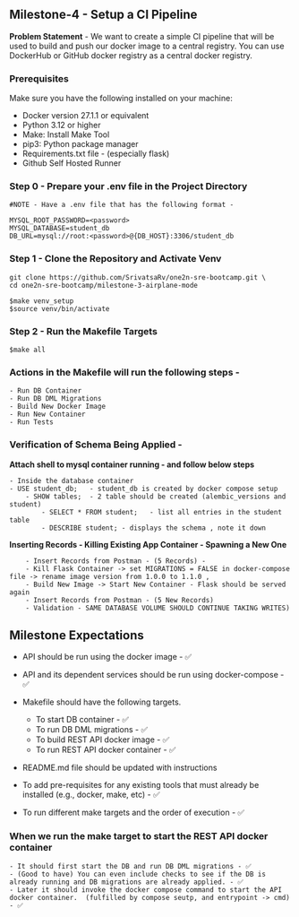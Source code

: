 ## Milestone-4 - Setup a CI Pipeline

**Problem Statement** - We want to create a simple CI pipeline that will be used to build and push our docker image to a central registry. You can use DockerHub or GitHub docker registry as a central docker registry.


### Prerequisites
Make sure you have the following installed on your machine:
- Docker version 27.1.1 or equivalent 
- Python 3.12 or higher
- Make: Install Make Tool 
- pip3: Python package manager
- Requirements.txt file - (especially flask)
- Github Self Hosted Runner 

### Step 0 - Prepare your .env file in the Project Directory
```
#NOTE - Have a .env file that has the following format - 

MYSQL_ROOT_PASSWORD=<password>
MYSQL_DATABASE=student_db
DB_URL=mysql://root:<password>@{DB_HOST}:3306/student_db
```

### Step 1 - Clone the Repository and Activate Venv
```
git clone https://github.com/SrivatsaRv/one2n-sre-bootcamp.git \
cd one2n-sre-bootcamp/milestone-3-airplane-mode

$make venv_setup
$source venv/bin/activate
```

### Step 2 - Run the Makefile Targets 
```
$make all
```

### Actions in the Makefile will run the following steps - 
```
- Run DB Container 
- Run DB DML Migrations 
- Build New Docker Image 
- Run New Container 
- Run Tests 
```

### Verification of Schema Being Applied  - 
**Attach shell to mysql container running - and follow below steps**
```
- Inside the database container
- USE student_db;   - student_db is created by docker compose setup 
    - SHOW tables;  - 2 table should be created (alembic_versions and student) 
        - SELECT * FROM student;   - list all entries in the student table 
        - DESCRIBE student; - displays the schema , note it down
```

**Inserting Records - Killing Existing App Container - Spawning a New One**
```
    - Insert Records from Postman - (5 Records) - 
    - Kill Flask Container -> set MIGRATIONS = FALSE in docker-compose file -> rename image version from 1.0.0 to 1.1.0 , 
    - Build New Image -> Start New Container - Flask should be served again 
    - Insert Records from Postman - (5 New Records)
    - Validation - SAME DATABASE VOLUME SHOULD CONTINUE TAKING WRITES) 
```


## Milestone Expectations
- API should be run using the docker image - ✅
- API and its dependent services should be run using docker-compose - ✅

- Makefile should have the following targets.
    - To start DB container - ✅
    - To run DB DML migrations - ✅
    - To build REST API docker image - ✅
    - To run REST API docker container - ✅
- README.md file should be updated with instructions
- To add pre-requisites for any existing tools that must already be installed (e.g., docker, make, etc) - ✅
- To run different make targets and the order of execution - ✅

### When we run the make target to start the REST API docker container
    - It should first start the DB and run DB DML migrations - ✅ 
    - (Good to have) You can even include checks to see if the DB is already running and DB migrations are already applied. - ✅
    - Later it should invoke the docker compose command to start the API docker container.  (fulfilled by compose seutp, and entrypoint -> cmd) - ✅
